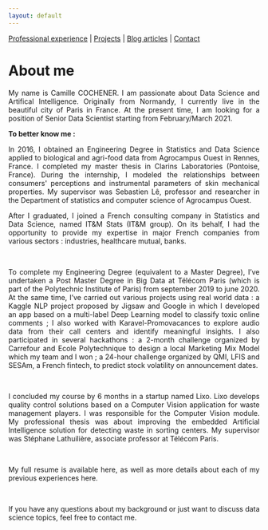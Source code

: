 ```yaml
---
layout: default
---
```


[Professional experience](./another-page.html) | [Projects](./another-page.html) | [Blog articles](./another-page.html) | [Contact](./another-page.html)

# About me

<div style="text-align: justify">

<p>
My name is Camille COCHENER. I am passionate about Data Science and Artifical Intelligence. Originally from Normandy, I currently live in the beautiful city of Paris in France. At the present time, I am looking for a position of Senior Data Scientist starting from February/March 2021.
</p>  

<p>
<b>To better know me :</b>  
</p>

<p>
In 2016, I obtained an Engineering Degree in Statistics and Data Science applied to biological and agri-food data from Agrocampus Ouest in Rennes, France. I completed my master thesis in Clarins Laboratories (Pontoise, France). During the internship, I modeled the relationships between consumers' perceptions and instrumental parameters of skin mechanical properties. My supervisor was Sebastien Lê, professor and researcher in the Department of statistics and computer science of Agrocampus Ouest.
</p>

After I graduated, I joined a French consulting company in Statistics and Data Science, named IT&M Stats (IT&M group). On its behalf, I had the opportunity to provide my expertise in major French companies from various sectors : industries, healthcare mutual, banks. 

<br>

To complete my Engineering Degree (equivalent to a Master Degree), I’ve undertaken a Post Master Degree in Big Data at Télécom Paris (which is part of the Polytechnic Institute of Paris) from september 2019 to june 2020. At the same time, I’ve carried out various projects using real world data : a Kaggle NLP project proposed by Jigsaw and Google in which I developed an app based on a multi-label Deep Learning model to classify toxic online comments ; I also worked with Karavel-Promovacances to explore audio data from their call centers and identify meaningful insights. 
I also participated in several hackathons : a 2-month challenge organized by Carrefour and Ecole Polytechnique to design a local Marketing Mix Model which my team and I won ; a 24-hour challenge organized by QMI, LFIS and SESAm, a French fintech, to predict stock volatility on announcement dates. 

<br>

I concluded my course by 6 months in a startup named Lixo. Lixo develops quality control solutions based on a Computer Vision application for waste management players. I was responsible for the Computer Vision module. My professional thesis was about improving the embedded Artificial Intelligence solution for detecting waste in sorting centers. My supervisor was Stéphane Lathuilière, associate professor at Télécom Paris. 

<br>

My full resume is available here, as well as more details about each of my previous experiences here. 

<br>

If you have any questions about my background or just want to discuss data science topics, feel free to contact me. 

</div>
